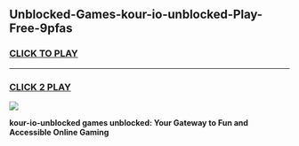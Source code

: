 
## Unblocked-Games-kour-io-unblocked-Play-Free-9pfas
<h3>
<a href="https://premium76.site?title=kour-io-unblocked&ref=17A">CLICK TO PLAY</a></h3>
<hr>

<h3>
<a href="https://premium76.site?title=kour-io-unblocked&ref=17A">CLICK 2 PLAY</a>
  
</h3>

<a href="https://premium76.site?title=kour-io-unblocked&ref=17A"><img src="https://clearcache.store/games.png"></a>


**kour-io-unblocked games unblocked: Your Gateway to Fun and Accessible Online Gaming**
